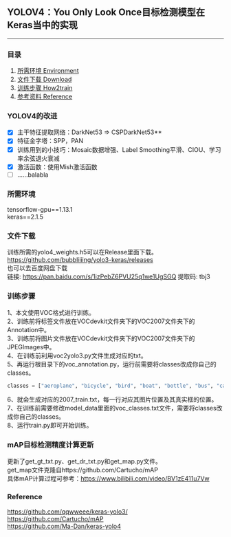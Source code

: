 ## YOLOV4：You Only Look Once目标检测模型在Keras当中的实现
---

### 目录
1. [所需环境 Environment](#所需环境)
2. [文件下载 Download](#文件下载)
3. [训练步骤 How2train](#训练步骤)
4. [参考资料 Reference](#Reference)
### YOLOV4的改进
- [x] 主干特征提取网络：DarkNet53 => CSPDarkNet53**
- [x] 特征金字塔：SPP，PAN
- [x] 训练用到的小技巧：Mosaic数据增强、Label Smoothing平滑、CIOU、学习率余弦退火衰减
- [x] 激活函数：使用Mish激活函数
- [ ] ……balabla

### 所需环境
tensorflow-gpu==1.13.1  
keras==2.1.5  

### 文件下载
训练所需的yolo4_weights.h5可以在Release里面下载。  
https://github.com/bubbliiiing/yolo3-keras/releases  
也可以去百度网盘下载  
链接: https://pan.baidu.com/s/1izPebZ6PVU25q1we1UgSGQ 提取码: tbj3  

### 训练步骤
1、本文使用VOC格式进行训练。  
2、训练前将标签文件放在VOCdevkit文件夹下的VOC2007文件夹下的Annotation中。  
3、训练前将图片文件放在VOCdevkit文件夹下的VOC2007文件夹下的JPEGImages中。  
4、在训练前利用voc2yolo3.py文件生成对应的txt。  
5、再运行根目录下的voc_annotation.py，运行前需要将classes改成你自己的classes。  
```python
classes = ["aeroplane", "bicycle", "bird", "boat", "bottle", "bus", "car", "cat", "chair", "cow", "diningtable", "dog", "horse", "motorbike", "person", "pottedplant", "sheep", "sofa", "train", "tvmonitor"]
```
6、就会生成对应的2007_train.txt，每一行对应其图片位置及其真实框的位置。  
7、在训练前需要修改model_data里面的voc_classes.txt文件，需要将classes改成你自己的classes。  
8、运行train.py即可开始训练。  

### mAP目标检测精度计算更新
更新了get_gt_txt.py、get_dr_txt.py和get_map.py文件。  
get_map文件克隆自https://github.com/Cartucho/mAP  
具体mAP计算过程可参考：https://www.bilibili.com/video/BV1zE411u7Vw

### Reference
https://github.com/qqwweee/keras-yolo3/  
https://github.com/Cartucho/mAP  
https://github.com/Ma-Dan/keras-yolo4
